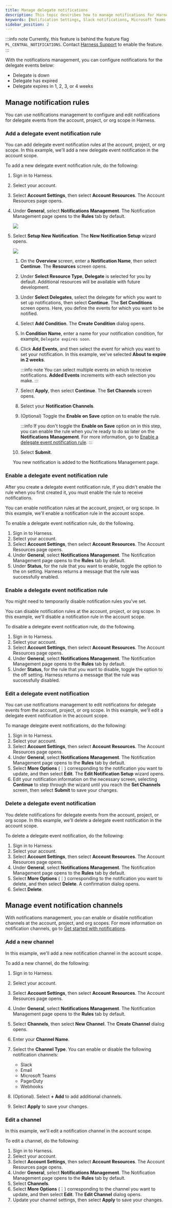 ```yaml
---
title: Manage delegate notifications
description: This topic describes how to manage notifications for Harness Delegate.
keywords: [Notification Settings, Slack notifications, Microsoft Teams notifications, webhook notifications, PagerDuty notifications, Harness Delegate]
sidebar_position: 2
---
```


:::info note
Currently, this feature is behind the feature flag `PL_CENTRAL_NOTIFICATIONS`. Contact [Harness Support](mailto:support@harness.io) to enable the feature.
:::

With the notifications management, you can configure notifications for the delegate events below: 

- Delegate is down 
- Delegate has expired
- Delegate expires in 1, 2, 3, or 4 weeks

## Manage notification rules

You can use notifications management to configure and edit notifications for delegate events from the account, project, or org scope in Harness.

### Add a delegate event notification rule

You can add delegate event notification rules at the account, project, or org scope. In this example, we'll add a new delegate event notification in the account scope.

To add a new delegate event notification rule, do the following:

1. Sign in to Harness.
2. Select your account.
3. Select **Account Settings**, then select **Account Resources**. The Account Resources page opens.
4. Under **General**, select **Notifications Management**. The Notification Management page opens to the **Rules** tab by default.

    ![](./static/notifications-management.png)

5. Select **Setup New Notification**. The **New Notification Setup** wizard opens.

   ![](./static/new-notification-setup.png)

   1. On the **Overview** screen, enter a **Notification Name**, then select **Continue**. The **Resources** screen opens.
   2. Under **Select Resource Type**, **Delegate** is selected for you by default. Additional resources will be available with future development.
   3. Under **Select Delegates**, select the delegate for which you want to set up notifications, then select **Continue**. The **Set Conditions** screen opens. Here, you define the events for which you want to be notified.
   4. Select **Add Condition**. The **Create Condition** dialog opens.
   5. In **Condition Name**, enter a name for your notification condition, for example, `Delegate expires soon`.
   6. Click **Add Events**, and then select the event for which you want to set your notification. In this example, we've selected **About to expire in 2 weeks**.

      :::info note
      You can select multiple events on which to receive notifications. **Added Events** increments with each selection you make.
      :::

   7. Select **Apply**, then select **Continue**. The **Set Channels** screen opens.
   8. Select your **Notification Channels**. 
   9. (Optional) Toggle the **Enable on Save** option on to enable the rule.

      :::info
      If you don't toggle the **Enable on Save** option on in this step, you can enable the rule when you're ready to do so later on the **Notifications Management**. For more information, go to [Enable a delegate event notification rule](#enable-a-delegate-event-notification-rule).
      :::

   10. Select **Submit**.

   You new notification is added to the Notifications Management page.

### Enable a delegate event notification rule

After you create a delegate event notification rule, if you didn't enable the rule when you first created it, you must enable the rule to receive notifications.

You can enable notification rules at the account, project, or org scope. In this example, we'll enable a notification rule in the account scope.

To enable a delegate event notification rule, do the following.

1. Sign in to Harness.
2. Select your account.
3. Select **Account Settings**, then select **Account Resources**. The Account Resources page opens.
4. Under **General**, select **Notifications Management**. The Notification Management page opens to the **Rules** tab by default.
5. Under **Status**, for the rule that you want to enable, toggle the option to the on setting. Harness returns a message that the rule was successfully enabled.

### Enable a delegate event notification rule

You might need to temporarily disable notification rules you've set.

You can disable notification rules at the account, project, or org scope. In this example, we'll disable a notification rule in the account scope.

To disable a delegate event notification rule, do the following.

1. Sign in to Harness.
2. Select your account.
3. Select **Account Settings**, then select **Account Resources**. The Account Resources page opens.
4. Under **General**, select **Notifications Management**. The Notification Management page opens to the **Rules** tab by default.
5. Under **Status**, for the rule that you want to disable, toggle the option to the off setting. Harness returns a message that the rule was successfully disabled.

### Edit a delegate event notification

You can use notifications management to edit notifications for delegate events from the account, project, or org scope. In this example, we'll edit a delegate event notification in the account scope.

To manage delegate event notifications, do the following:

1. Sign in to Harness.
2. Select your account.
3. Select **Account Settings**, then select **Account Resources**. The Account Resources page opens.
4. Under **General**, select **Notifications Management**. The Notification Management page opens to the **Rules** tab by default.
5. Select **More Options** (&vellip;) corresponding to the notification you want to update, and then select **Edit**. The **Edit Notification Setup** wizard opens. 
6. Edit your notification information on the necessary screen, selecting **Continue** to step through the wizard until you reach the **Set Channels** screen, then select **Submit** to save your changes.

### Delete a delegate event notification

You delete notifications for delegate events from the account, project, or org scope. In this example, we'll delete a delegate event notification in the account scope.

To delete a delegate event notification, do the following:

1. Sign in to Harness.
2. Select your account.
3. Select **Account Settings**, then select **Account Resources**. The Account Resources page opens.
4. Under **General**, select **Notifications Management**. The Notification Management page opens to the **Rules** tab by default.
5. Select **More Options** (&vellip;) corresponding to the notification you want to delete, and then select **Delete**. A confirmation dialog opens.
6. Select **Delete**.

## Manage event notification channels

With notifications management, you can enable or disable notification channels at the account, project, and org scopes. For more information on notification channels, go to [Get started with notifications](/docs/platform/notifications/notification-settings#get-started-with-notifications).

### Add a new channel

In this example, we'll add a new notification channel in the account scope.

To add a new channel, do the following:

1. Sign in to Harness.
2. Select your account.
3. Select **Account Settings**, then select **Account Resources**. The Account Resources page opens.
4. Under **General**, select **Notifications Management**. The Notification Management page opens to the **Rules** tab by default.
5. Select **Channels**, then select **New Channel**. The **Create Channel** dialog opens.
6. Enter your **Channel Name**.
7. Select the **Channel Type**. You can enable or disable the following notification channels:

   - Slack
   - Email
   - Microsoft Teams
   - PagerDuty
   - Webhooks

8. (Optional). Select **+ Add** to add additional channels.
9. Select **Apply** to save your changes.

### Edit a channel

In this example, we'll edit a notification channel in the account scope.

To edit a channel, do the following:

1. Sign in to Harness.
2. Select your account.
3. Select **Account Settings**, then select **Account Resources**. The Account Resources page opens.
4. Under **General**, select **Notifications Management**. The Notification Management page opens to the **Rules** tab by default.
5. Select **Channels**.
6. Select **More Options** (&vellip;) corresponding to the channel you want to update, and then select **Edit**. The **Edit Channel** dialog opens.
7. Update your channel settings, then select **Apply** to save your changes.

